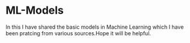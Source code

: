 # ML-Models
In this I have shared the basic models in Machine Learning which I have been pratcing from various sources.Hope it will be helpful.

